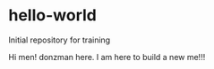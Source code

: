 # hello-world
Initial repository for training

Hi men!
donzman here. I am here to build a new me!!!
